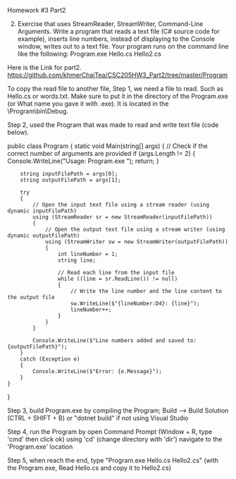 Homework #3 Part2

2. Exercise that uses StreamReader, StreamWriter, Command-Line Arguments. Write a program that reads a text file (C# source code for example), inserts line numbers, instead of displaying to the Console window,  writes out to a text file. Your program runs on the command line like the following:
      Program.exe  Hello.cs  Hello2.cs

Here is the Link for part2. https://github.com/khmerChaiTea/CSC205HW3_Part2/tree/master/Program

To copy the read file to another file,
Step 1, we need a file to read. Such as Hello.cs or words.txt. Make sure to put it in the directory of the Program.exe (or What name you gave it with .exe). It is located in the \Program\bin\Debug.

Step 2, used the Program that was made to read and write text file (code below).

public class Program
{
    static void Main(string[] args)
    {
        // Check if the correct number of arguments are provided
        if (args.Length != 2)
        {
            Console.WriteLine("Usage: Program.exe <inputFilePath> <outputFilePath>");
            return;
        }

        string inputFilePath = args[0];
        string outputFilePath = args[1];

        try
        {
            // Open the input text file using a stream reader (using dynamic inputFilePath)
            using (StreamReader sr = new StreamReader(inputFilePath))
            {
                // Open the output text file using a stream writer (using dynamic outputFilePath)
                using (StreamWriter sw = new StreamWriter(outputFilePath))
                {
                    int lineNumber = 1;
                    string line;

                    // Read each line from the input file
                    while ((line = sr.ReadLine()) != null)
                    {
                        // Write the line number and the line content to the output file
                        sw.WriteLine($"{lineNumber:D4}: {line}");
                        lineNumber++;
                    }
                }
            }

            Console.WriteLine($"Line numbers added and saved to: {outputFilePath}");
        }
        catch (Exception e)
        {
            Console.WriteLine($"Error: {e.Message}");
        }
    }
}

Step 3, build Program.exe by compiling the Program; Build --> Build Solution (CTRL + SHIFT + B) or "dotnet build" if not using Visual Studio

Step 4, run the Program by open Command Prompt (Window + R, type 'cmd' then click ok)
using 'cd' (change directory with 'dir') navigate to the 'Program.exe' location

Step 5, when reach the end, type "Program.exe Hello.cs Hello2.cs" (with the Program.exe, Read Hello.cs and copy it to Hello2.cs)
